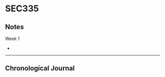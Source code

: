 # SEC335
Notes
------
Week 1
* [1]:https://github.com/gabequinto/SEC335/blob/f3ee367a7778133d879d70829208ed048a33f386/Activity1.2.md/ "Activity 1.2 - Passive Recon"
------
Chronological Journal
------
